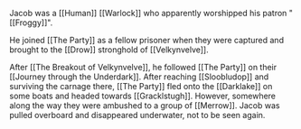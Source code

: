Jacob was a [[Human]] [[Warlock]] who apparently worshipped his patron "[[Froggy]]".

He joined [[The Party]] as a fellow prisoner when they were captured and brought to the [[Drow]] stronghold of [[Velkynvelve]].

After [[The Breakout of Velkynvelve]], he followed [[The Party]] on their [[Journey through the Underdark]]. After reaching [[Sloobludop]] and surviving the carnage there, [[The Party]] fled onto the [[Darklake]] on some boats and headed towards [[Gracklstugh]]. However, somewhere along the way they were ambushed to a group of [[Merrow]]. Jacob was pulled overboard and disappeared underwater, not to be seen again.